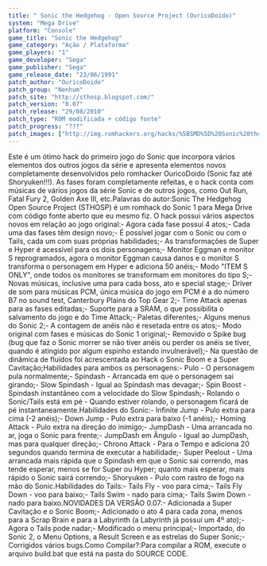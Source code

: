 ```yaml
---
title: " Sonic the Hedgehog - Open Source Project (OuricoDoido)"
system: "Mega Drive"
platform: "Console"
game_title: "Sonic the Hedgehog"
game_category: "Ação / Plataforma"
game_players: "1"
game_developer: "Sega"
game_publisher: "Sega"
game_release_date: "23/06/1991"
patch_author: "OuricoDoido"
patch_group: "Nenhum"
patch_site: "http://sthosp.blogspot.com/"
patch_version: "0.07"
patch_release: "29/08/2010"
patch_type: "ROM modificada + código fonte"
patch_progress: "???"
patch_images: ["http://img.romhackers.org/hacks/%5BSMD%5D%20Sonic%20the%20Hedgehog%20-%20Open%20Source%20Project%20-%20OuricoDoido%20-%201.png","http://img.romhackers.org/hacks/%5BSMD%5D%20Sonic%20the%20Hedgehog%20-%20Open%20Source%20Project%20-%20OuricoDoido%20-%202.png","http://img.romhackers.org/hacks/%5BSMD%5D%20Sonic%20the%20Hedgehog%20-%20Open%20Source%20Project%20-%20OuricoDoido%20-%203.png"]
---
```

Este é um ótimo hack do primeiro jogo do Sonic que incorpora vários elementos dos outros jogos da série e apresenta elementos novos completamente desenvolvidos pelo romhacker OuricoDoido (Sonic faz até Shoryuken!!!). As fases foram completamente refeitas, e o hack conta com músicas de vários jogos da série Sonic e de outros jogos, como Out Run, Fatal Fury 2, Golden Axe III, etc.Palavras do autor:Sonic The Hedgehog Open Source Project (STHOSP) é um romhack do Sonic 1 para Mega Drive com código fonte aberto que eu mesmo fiz. O hack possui vários aspectos novos em relação ao jogo original:- Agora cada fase possui 4 atos;- Cada uma das fases têm design novo;- É possível jogar com o Sonic ou com o Tails, cada um com suas próprias habilidades;- As transformações de Super e Hyper é acessível para os dois personagens;- Monitor Eggman e monitor S reprogramados, agora o monitor Eggman causa danos e o monitor S transforma o personagem em Hyper e adiciona 50 anéis;- Modo "ITEM S ONLY", onde todos os monitores se transformam em monitores do tipo S;- Novas músicas, inclusive uma para cada boss, ato e special stage;- Driver de som para músicas PCM, única música do jogo em PCM é a do número B7 no sound test, Canterbury Plains do Top Gear 2;- Time Attack apenas para as fases editadas;- Suporte para a SRAM, o que possibilita o salvamento do jogo e do Time Attack;- Paletas diferentes;- Alguns menus do Sonic 2;- A contagem de anéis não é resetada entre os atos;- Modo original com fases e músicas do Sonic 1 original;- Removido o Spike bug (bug que faz o Sonic morrer se não tiver anéis ou perder os anéis se tiver, quando é atingido por algum espinho estando invulnerável);- Na questão de dinâmica de fluídos foi acrescentada ao Hack o Sonic Boom e a Super Cavitação;Habilidades para ambos os personagens:- Pulo - O personagem pula normalmente;- Spindash - Arrancada em que o personagem sai girando;- Slow Spindash - Igual ao Spindash mas devagar;- Spin Boost - Spindash instantâneo com a velocidade do Slow Spindash;- Rolando o Sonic/Tails está em pé - Quando estiver rolando, o personagem ficará de pé instantaneamente.Habilidades do Sonic:- Infinite Jump - Pulo extra para cima (-2 anéis);- Down Jump - Pulo extra para baixo (-1 anéis);- Homing Attack - Pulo extra na direção do inimigo;- JumpDash - Uma arrancada no ar, joga o Sonic para frente;- JumpDash em Ângulo - Igual ao JumpDash, mas para qualquer direção;- Chrono Attack - Para o Tempo e adiciona 20 segundos quando termina de executar a habilidade;- Super Peelout - Uma arrancada mais rápida que o Spindash em que o Sonic sai correndo, mas tende esperar, menos se for Super ou Hyper; quanto mais esperar, mais rápido o Sonic sairá correndo;- Shoryuken - Pulo com rastro de fogo na mão do Sonic.Habilidades do Tails:- Tails Fly - voo para cima;- Tails Fly Down - voo para baixo;- Tails Swim - nado para cima;- Tails Swim Down - nado para baixo.NOVIDADES DA VERSÃO 0.07:- Adicionada a Super Cavitação e o Sonic Boom;- Adicionado o ato 4 para cada zona, menos para a Scrap Brain e para a Labyrinth (a Labyrinth já possui um 4º ato);- Agora o Tails pode nadar;- Modificado o menu principal;- Importado, do Sonic 2, o Menu Options, a Result Screen e as estrelas do Super Sonic;- Corrigidos vários bugs.Como Compilar?:Para compilar a ROM, execute o arquivo build.bat que está na pasta do SOURCE CODE.